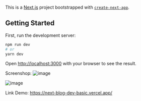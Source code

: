 This is a [Next.js](https://nextjs.org/) project bootstrapped with [`create-next-app`](https://github.com/vercel/next.js/tree/canary/packages/create-next-app).

## Getting Started

First, run the development server:

```bash
npm run dev
# or
yarn dev
```

Open [http://localhost:3000](http://localhost:3000) with your browser to see the result.

Screenshop:
![image](https://user-images.githubusercontent.com/59939891/172296258-097dea35-0d67-4322-9de7-d63a61465b86.png)

![image](https://user-images.githubusercontent.com/59939891/172296244-a3dba5c1-c3a9-4320-9be5-7a3aaf1c6a21.png)

Link Demo: https://next-blog-dev-basic.vercel.app/
